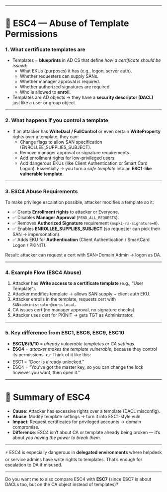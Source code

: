 
---
# 🔹 ESC4 — Abuse of Template Permissions

### 1. What certificate templates are
- Templates = **blueprints** in AD CS that define _how a certificate should be issued_:
    - What EKUs (purposes) it has (e.g., logon, server auth).
    - Whether requesters can supply SANs.
    - Whether manager approval is required.
    - Whether authorized signatures are required.
    - Who is allowed to **enroll**.
- Templates are AD objects → they have a **security descriptor (DACL)** just like a user or group object.
---
### 2. What happens if you control a template
- If an attacker has **WriteDacl / FullControl** or even certain **WriteProperty** rights over a template, they can:
    - Change flags to allow SAN specification (ENROLLEE_SUPPLIES_SUBJECT).
    - Remove manager approval or signature requirements.
    - Add enrollment rights for low-privileged users.
    - Add dangerous EKUs (like Client Authentication or Smart Card Logon).
Essentially → you turn a _safe template_ into an **ESC1-like vulnerable template**.

---
### 3. ESC4 Abuse Requirements
To make privilege escalation possible, attacker modifies a template so it:
- ✅ Grants **Enrollment rights** to attacker or Everyone.
- ✅ Disables **Manager Approval** (`PEND_ALL_REQUESTS`).
- ✅ Removes **Authorized Signature** requirement (`mspki-ra-signature=0`).
- ✅ Enables **ENROLLEE_SUPPLIES_SUBJECT** (so requester can pick their SAN → impersonation).
- ✅ Adds EKU for **Authentication** (Client Authentication / SmartCard Logon / PKINIT).

Result: attacker can request a cert with SAN=Domain Admin → logon as DA.

---
### 4. Example Flow (ESC4 Abuse)
1. Attacker has **Write access to a certificate template** (e.g., “User Template”).
2. Attacker modifies template → allows SAN supply + client auth EKU.
3. Attacker enrolls in the template, requests cert with `SAN=administrator@corp.local`.
4. CA issues cert (no manager approval, no signature checks).
5. Attacker uses cert for PKINIT → gets TGT as Administrator.
---
### 5. Key difference from ESC1, ESC6, ESC9, ESC10
- **ESC1/6/9/10** = _already vulnerable templates or CA settings_.
- **ESC4** = _attacker makes the template vulnerable_, because they control its permissions.
👉 Think of it like this:
- ESC1 = “Door is already unlocked.”
- ESC4 = “You’ve got the master key, so you can change the lock however you want, then open it.”
---
# 🔹 Summary of ESC4

- **Cause**: Attacker has excessive rights over a template (DACL misconfig).
- **Abuse**: Modify template settings → turn it into ESC1-style vuln.
- **Impact**: Request certificates for privileged accounts → domain compromise.
- **Difference**: ESC4 isn’t about CA or template already being broken — it’s about _you having the power to break them_.
---

⚡️ ESC4 is especially dangerous in **delegated environments** where helpdesk or service admins have write rights to templates. That’s enough for escalation to DA if misused.

---

Do you want me to also compare ESC4 with **ESC7** (since ESC7 is about DACLs too, but on the CA object instead of templates)?